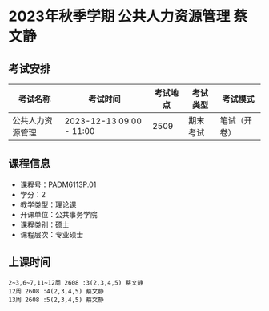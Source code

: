# 2023年秋季学期 公共人力资源管理 蔡文静




## 考试安排

| 考试名称 | 考试时间 | 考试地点 | 考试类型 | 考试模式 |
| -------- | -------- | -------- | -------- | -------- |
| 公共人力资源管理 | 2023-12-13 09:00 - 11:00 | 2509 | 期末考试 | 笔试（开卷） |





## 课程信息

- 课程号：PADM6113P.01
- 学分：2
- 教学类型：理论课
- 开课单位：公共事务学院
- 课程类别：硕士
- 课程层次：专业硕士

## 上课时间

```
2~3,6~7,11~12周 2608 :3(2,3,4,5) 蔡文静
12周 2608 :4(2,3,4,5) 蔡文静
13周 2608 :5(2,3,4,5) 蔡文静
```

